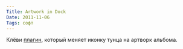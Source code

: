 ```yaml
---
Title: Artwork in Dock
Date: 2011-11-06
Tags: софт
---
```


Клёви [плагин][1], который меняет иконку тунца на артворк альбома.

[1]: http://www.splook.com/Software/DockArt.html